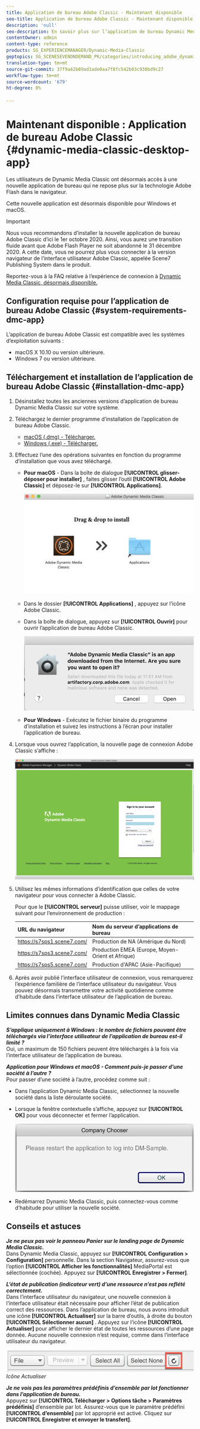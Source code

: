 ```yaml
---
title: Application de bureau Adobe Classic - Maintenant disponible
seo-title: Application de bureau Adobe Classic - Maintenant disponible
description: 'null'
seo-description: En savoir plus sur l’application de bureau Dynamic Media Classic.
contentOwner: admin
content-type: reference
products: SG_EXPERIENCEMANAGER/Dynamic-Media-Classic
geptopics: SG_SCENESEVENONDEMAND_PK/categories/introducing_adobe_dynamic_media_classic
translation-type: tm+mt
source-git-commit: 37f9a42b89ad1ade0aa7f8fc542b03c930bd9c27
workflow-type: tm+mt
source-wordcount: '679'
ht-degree: 0%

---
```



# Maintenant disponible : Application de bureau Adobe Classic {#dynamic-media-classic-desktop-app}

Les utilisateurs de Dynamic Media Classic ont désormais accès à une nouvelle application de bureau qui ne repose plus sur la technologie Adobe Flash dans le navigateur.

Cette nouvelle application est désormais disponible pour Windows et macOS.

>[!IMPORTANT]
>
>Nous vous recommandons d’installer la nouvelle application de bureau Adobe Classic d’ici le 1er octobre 2020. Ainsi, vous aurez une transition fluide avant que Adobe Flash Player ne soit abandonné le 31 décembre 2020. A cette date, vous ne pourrez plus vous connecter à la version navigateur de l’interface utilisateur Adobe Classic, appelée Scene7 Publishing System dans le produit.

Reportez-vous à la FAQ relative à l’expérience de connexion à [Dynamic Media Classic, désormais disponible.](/help/new-ui-2020.md)

## Configuration requise pour l’application de bureau Adobe Classic {#system-requirements-dmc-app}

L’application de bureau Adobe Classic est compatible avec les systèmes d’exploitation suivants :
* macOS X 10.10 ou version ultérieure.
* Windows 7 ou version ultérieure.

## Téléchargement et installation de l’application de bureau Adobe Classic {#installation-dmc-app}

1. Désinstallez toutes les anciennes versions d’application de bureau Dynamic Media Classic sur votre système.

1. Téléchargez le dernier programme d’installation de l’application de bureau Adobe Classic.

   * [macOS (.dmg) - Télécharger.](http://download.macromedia.com/dynamic-media-classic/20.20.1/adobe-dynamic-media-classic-20.20.1.dmg)
   * [Windows (.exe) - Télécharger.](lhttp://download.macromedia.com/dynamic-media-classic/20.20.1/adobe-dynamic-media-classic-20.20.1.exe)

1. Effectuez l’une des opérations suivantes en fonction du programme d’installation que vous avez téléchargé.

   * **Pour macOS** - Dans la boîte de dialogue **[!UICONTROL glisser-déposer pour installer]** , faites glisser l’outil **[!UICONTROL Adobe Classic]** et déposez-le sur **[!UICONTROL Applications]**.

      ![Effectuer un glisser-déposer d’installation sur macOS](/help/assets/dragondrop-install.png)

   * Dans le dossier **[!UICONTROL Applications]** , appuyez sur l’icône Adobe Classic.
   * Dans la boîte de dialogue, appuyez sur **[!UICONTROL Ouvrir]** pour ouvrir l’application de bureau Adobe Classic.

      ![Ouvrir l’application téléchargée](/help/assets/open-dmclassicapp.png)

   * **Pour Windows** - Exécutez le fichier binaire du programme d’installation et suivez les instructions à l’écran pour installer l’application de bureau.

1. Lorsque vous ouvrez l’application, la nouvelle page de connexion Adobe Classic s’affiche :

   ![Connexion Dynamic Media Classic](/help/assets/dmclassic-login.png)

1. Utilisez les mêmes informations d’identification que celles de votre navigateur pour vous connecter à Adobe Classic.

   Pour que le **[!UICONTROL serveur]** puisse utiliser, voir le mappage suivant pour l’environnement de production :

   | URL du navigateur | Nom du serveur d’applications de bureau |
   |---|---|
   | https://s7sps1.scene7.com/ | Production de NA (Amérique du Nord) |
   | https://s7sps3.scene7.com/ | Production EMEA (Europe, Moyen-Orient et Afrique) |
   | https://s7sps5.scene7.com/ | Production d&#39;APAC (Asie-Pacifique) |

1. Après avoir publié l’interface utilisateur de connexion, vous remarquerez l’expérience familière de l’interface utilisateur du navigateur. Vous pouvez désormais transmettre votre activité quotidienne comme d’habitude dans l’interface utilisateur de l’application de bureau.

## Limites connues dans Dynamic Media Classic

**_S’applique uniquement à Windows : le nombre de fichiers pouvant être téléchargés via l’interface utilisateur de l’application de bureau est-il limité ?_**<br> Oui, un maximum de 150 fichiers peuvent être téléchargés à la fois via l’interface utilisateur de l’application de bureau.

**_Application pour Windows et macOS - Comment puis-je passer d’une société à l’autre ?_**<br> Pour passer d’une société à l’autre, procédez comme suit :
* Dans l’application Dynamic Media Classic, sélectionnez la nouvelle société dans la liste déroulante société.
* Lorsque la fenêtre contextuelle s’affiche, appuyez sur **[!UICONTROL OK]** pour vous déconnecter et fermer l’application.

   ![Redémarrez l’application pour utiliser la nouvelle société.](/help/assets/dmclassic-new-company.png)
* Redémarrez Dynamic Media Classic, puis connectez-vous comme d’habitude pour utiliser la nouvelle société.

## Conseils et astuces

**_Je ne peux pas voir le panneau Panier sur le landing page de Dynamic Media Classic._**<br> Dans Dynamic Media Classic, appuyez sur **[!UICONTROL Configuration > Configuration]** personnelle. Dans la section Navigateur, assurez-vous que l’option **[!UICONTROL Afficher les fonctionnalités]** MediaPortal est sélectionnée (cochée). Appuyez sur **[!UICONTROL Enregistrer > Fermer]**.

**_L’état de publication (indicateur vert) d’une ressource n’est pas reflété correctement._**<br> Dans l’interface utilisateur du navigateur, une nouvelle connexion à l’interface utilisateur était nécessaire pour afficher l’état de publication correct des ressources. Dans l’application de bureau, nous avons introduit une icône **[!UICONTROL Actualiser]** sur la barre d’outils, à droite du bouton **[!UICONTROL Sélectionner aucun]** . Appuyez sur l’icône **[!UICONTROL Actualiser]** pour afficher le dernier état de toutes les ressources d’une page donnée. Aucune nouvelle connexion n’est requise, comme dans l’interface utilisateur du navigateur.

![Icône Actualiser](/help/assets/refresh-icon.png)*Icône Actualiser*

**_Je ne vois pas les paramètres prédéfinis d’ensemble par lot fonctionner dans l’application de bureau._**<br> Appuyez sur **[!UICONTROL Télécharger > Options tâche > Paramètres prédéfinis]** d’ensemble par lot. Assurez-vous que le paramètre prédéfini **[!UICONTROL d’ensemble]** par lot approprié est activé. Cliquez sur **[!UICONTROL Enregistrer et envoyer le transfert]**.
